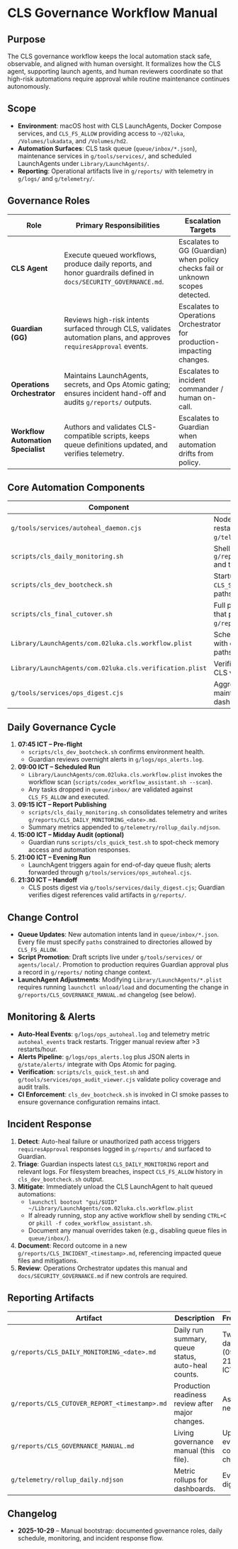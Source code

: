 # CLS Governance Workflow Manual

## Purpose
The CLS governance workflow keeps the local automation stack safe, observable, and aligned with human oversight. It formalizes how the CLS agent, supporting launch agents, and human reviewers coordinate so that high-risk automations require approval while routine maintenance continues autonomously.

## Scope
- **Environment**: macOS host with CLS LaunchAgents, Docker Compose services, and `CLS_FS_ALLOW` providing access to `~/02luka`, `/Volumes/lukadata`, and `/Volumes/hd2`.
- **Automation Surfaces**: CLS task queue (`queue/inbox/*.json`), maintenance services in `g/tools/services/`, and scheduled LaunchAgents under `Library/LaunchAgents/`.
- **Reporting**: Operational artifacts live in `g/reports/` with telemetry in `g/logs/` and `g/telemetry/`.

## Governance Roles
| Role | Primary Responsibilities | Escalation Targets |
|------|--------------------------|--------------------|
| **CLS Agent** | Execute queued workflows, produce daily reports, and honor guardrails defined in `docs/SECURITY_GOVERNANCE.md`. | Escalates to GG (Guardian) when policy checks fail or unknown scopes detected. |
| **Guardian (GG)** | Reviews high-risk intents surfaced through CLS, validates automation plans, and approves `requiresApproval` events. | Escalates to Operations Orchestrator for production-impacting changes. |
| **Operations Orchestrator** | Maintains LaunchAgents, secrets, and Ops Atomic gating; ensures incident hand-off and audits `g/reports/` outputs. | Escalates to incident commander / human on-call. |
| **Workflow Automation Specialist** | Authors and validates CLS-compatible scripts, keeps queue definitions updated, and verifies telemetry. | Escalates to Guardian when automation drifts from policy. |

## Core Automation Components
| Component | Location | Purpose |
|-----------|----------|---------|
| `g/tools/services/autoheal_daemon.cjs` | Node service invoked by CLS to restart failing processes and write to `g/telemetry/autoheal.log`. |
| `scripts/cls_daily_monitoring.sh` | Shell runbook that generates `g/reports/CLS_DAILY_MONITORING_*.md` and tails recent logs for review. |
| `scripts/cls_dev_bootcheck.sh` | Startup diagnostic confirming `CLS_SHELL`, `CLS_FS_ALLOW`, executable paths, and queue connectivity. |
| `scripts/cls_final_cutover.sh` | Full production takeover sequence that publishes `g/reports/CLS_CUTOVER_REPORT_*.md`. |
| `Library/LaunchAgents/com.02luka.cls.workflow.plist` | Schedules the CLS workflow scan with environment variables and log paths for audit. |
| `Library/LaunchAgents/com.02luka.cls.verification.plist` | Verification LaunchAgent ensuring CLS validation jobs remain healthy. |
| `g/tools/services/ops_digest.cjs` | Aggregates alerts, auto-heal, and maintenance activity for governance dashboards. |

## Daily Governance Cycle
1. **07:45 ICT – Pre-flight**
   - `scripts/cls_dev_bootcheck.sh` confirms environment health.
   - Guardian reviews overnight alerts in `g/logs/ops_alerts.log`.
2. **09:00 ICT – Scheduled Run**
   - `Library/LaunchAgents/com.02luka.cls.workflow.plist` invokes the workflow scan (`scripts/codex_workflow_assistant.sh --scan`).
   - Any tasks dropped in `queue/inbox/` are validated against `CLS_FS_ALLOW` and executed.
3. **09:15 ICT – Report Publishing**
   - `scripts/cls_daily_monitoring.sh` consolidates telemetry and writes `g/reports/CLS_DAILY_MONITORING_<date>.md`.
   - Summary metrics appended to `g/telemetry/rollup_daily.ndjson`.
4. **15:00 ICT – Midday Audit (optional)**
   - Guardian runs `scripts/cls_quick_test.sh` to spot-check memory access and automation responses.
5. **21:00 ICT – Evening Run**
   - LaunchAgent triggers again for end-of-day queue flush; alerts forwarded through `g/tools/services/ops_autoheal.cjs`.
6. **21:30 ICT – Handoff**
   - CLS posts digest via `g/tools/services/daily_digest.cjs`; Guardian verifies digest references valid artifacts in `g/reports/`.

## Change Control
- **Queue Updates**: New automation intents land in `queue/inbox/*.json`. Every file must specify `paths` constrained to directories allowed by `CLS_FS_ALLOW`.
- **Script Promotion**: Draft scripts live under `g/tools/services/` or `agents/local/`. Promotion to production requires Guardian approval plus a record in `g/reports/` noting change context.
- **LaunchAgent Adjustments**: Modifying `Library/LaunchAgents/*.plist` requires running `launchctl unload/load` and documenting the change in `g/reports/CLS_GOVERNANCE_MANUAL.md` changelog (see below).

## Monitoring & Alerts
- **Auto-Heal Events**: `g/logs/ops_autoheal.log` and telemetry metric `autoheal_events` track restarts. Trigger manual review after >3 restarts/hour.
- **Alerts Pipeline**: `g/logs/ops_alerts.log` plus JSON alerts in `g/state/alerts/` integrate with Ops Atomic for paging.
- **Verification**: `scripts/cls_quick_test.sh` and `g/tools/services/ops_audit_viewer.cjs` validate policy coverage and audit trails.
- **CI Enforcement**: `cls_dev_bootcheck.sh` is invoked in CI smoke passes to ensure governance configuration remains intact.

## Incident Response
1. **Detect**: Auto-heal failure or unauthorized path access triggers `requiresApproval` responses logged in `g/reports/` and surfaced to Guardian.
2. **Triage**: Guardian inspects latest `CLS_DAILY_MONITORING` report and relevant logs. For filesystem breaches, inspect `CLS_FS_ALLOW` history in `cls_dev_bootcheck.sh` output.
3. **Mitigate**: Immediately unload the CLS LaunchAgent to halt queued automations:
   - `launchctl bootout "gui/$UID" ~/Library/LaunchAgents/com.02luka.cls.workflow.plist`
   - If already running, stop any active workflow shell by sending `CTRL+C` or `pkill -f codex_workflow_assistant.sh`.
   - Document any manual overrides taken (e.g., disabling queue files in `queue/inbox/`).
4. **Document**: Record outcome in a new `g/reports/CLS_INCIDENT_<timestamp>.md`, referencing impacted queue files and mitigations.
5. **Review**: Operations Orchestrator updates this manual and `docs/SECURITY_GOVERNANCE.md` if new controls are required.

## Reporting Artifacts
| Artifact | Description | Frequency |
|----------|-------------|-----------|
| `g/reports/CLS_DAILY_MONITORING_<date>.md` | Daily run summary, queue status, auto-heal counts. | Twice daily (09:15 / 21:30 ICT). |
| `g/reports/CLS_CUTOVER_REPORT_<timestamp>.md` | Production readiness review after major changes. | As needed. |
| `g/reports/CLS_GOVERNANCE_MANUAL.md` | Living governance manual (this file). | Update on every control change. |
| `g/telemetry/rollup_daily.ndjson` | Metric rollups for dashboards. | Every digest run. |

## Changelog
- **2025-10-29** – Manual bootstrap: documented governance roles, daily schedule, monitoring, and incident response flow.
